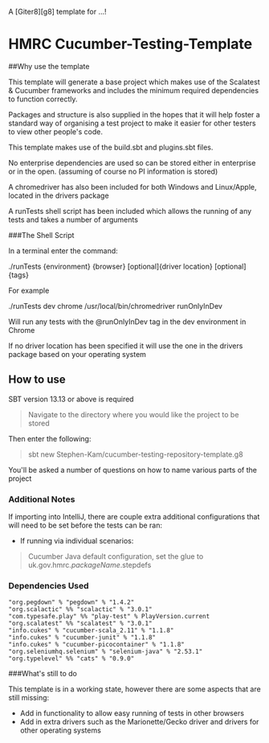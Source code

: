 A [Giter8][g8] template for ...!

# HMRC Cucumber-Testing-Template


##Why use the template

This template will generate a base project which makes use of the Scalatest & Cucumber frameworks
and includes the minimum required dependencies to function correctly.

Packages and structure is also supplied in the hopes that it will help foster a standard way of organising a test project
to make it easier for other testers to view other people's code.

This template makes use of the build.sbt and plugins.sbt files.

No enterprise dependencies are used so can be stored either in enterprise or in the open. (assuming of course no PI information is stored)

A chromedriver has also been included for both Windows and Linux/Apple, located in the drivers package

A runTests shell script has been included which allows the running of any tests and takes a number of arguments

###The Shell Script

In a terminal enter the command:

./runTests {environment} {browser} [optional]{driver location} [optional]{tags}

For example

./runTests dev chrome /usr/local/bin/chromedriver runOnlyInDev

Will run any tests with the @runOnlyInDev tag in the dev environment in Chrome

If no driver location has been specified it will use the one in the drivers package based on your operating system

## How to use

SBT version 13.13 or above is required

>Navigate to the directory where you would like the project to be stored

Then enter the following:

>sbt new Stephen-Kam/cucumber-testing-repository-template.g8

You'll be asked a number of questions on how to name various parts of the project

### Additional Notes

If importing into IntelliJ, there are couple extra additional configurations that will need to be set before the tests can be ran:

- If running via individual scenarios:

>Cucumber Java default configuration, set the glue to uk.gov.hmrc.$packageName$.stepdefs

### Dependencies Used

    "org.pegdown" % "pegdown" % "1.4.2"
    "org.scalactic" %% "scalactic" % "3.0.1" 
    "com.typesafe.play" %% "play-test" % PlayVersion.current
    "org.scalatest" %% "scalatest" % "3.0.1"
    "info.cukes" % "cucumber-scala_2.11" % "1.1.8"
    "info.cukes" % "cucumber-junit" % "1.1.8"
    "info.cukes" % "cucumber-picocontainer" % "1.1.8"
    "org.seleniumhq.selenium" % "selenium-java" % "2.53.1"
    "org.typelevel" %% "cats" % "0.9.0"


###What's still to do

This template is in a working state, however there are some aspects that are still missing:

- Add in functionality to allow easy running of tests in other browsers
- Add in extra drivers such as the Marionette/Gecko driver and drivers for other operating systems

